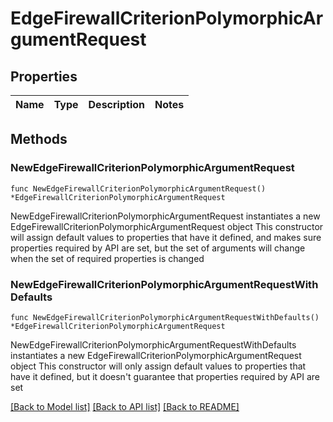 # EdgeFirewallCriterionPolymorphicArgumentRequest

## Properties

Name | Type | Description | Notes
------------ | ------------- | ------------- | -------------

## Methods

### NewEdgeFirewallCriterionPolymorphicArgumentRequest

`func NewEdgeFirewallCriterionPolymorphicArgumentRequest() *EdgeFirewallCriterionPolymorphicArgumentRequest`

NewEdgeFirewallCriterionPolymorphicArgumentRequest instantiates a new EdgeFirewallCriterionPolymorphicArgumentRequest object
This constructor will assign default values to properties that have it defined,
and makes sure properties required by API are set, but the set of arguments
will change when the set of required properties is changed

### NewEdgeFirewallCriterionPolymorphicArgumentRequestWithDefaults

`func NewEdgeFirewallCriterionPolymorphicArgumentRequestWithDefaults() *EdgeFirewallCriterionPolymorphicArgumentRequest`

NewEdgeFirewallCriterionPolymorphicArgumentRequestWithDefaults instantiates a new EdgeFirewallCriterionPolymorphicArgumentRequest object
This constructor will only assign default values to properties that have it defined,
but it doesn't guarantee that properties required by API are set


[[Back to Model list]](../README.md#documentation-for-models) [[Back to API list]](../README.md#documentation-for-api-endpoints) [[Back to README]](../README.md)


